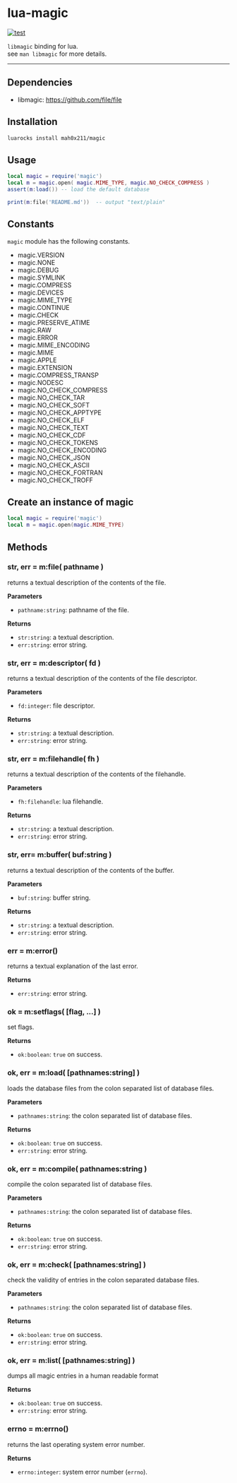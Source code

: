 lua-magic
=========

[![test](https://github.com/mah0x211/lua-magic/actions/workflows/test.yml/badge.svg)](https://github.com/mah0x211/lua-magic/actions/workflows/test.yml)


`libmagic` binding for lua.  
see `man libmagic` for more details.

***

## Dependencies

- libmagic: https://github.com/file/file


## Installation

```sh
luarocks install mah0x211/magic
```


## Usage

```lua
local magic = require('magic')
local m = magic.open( magic.MIME_TYPE, magic.NO_CHECK_COMPRESS )
assert(m:load()) -- load the default database

print(m:file('README.md'))  -- output "text/plain"
```

## Constants

`magic` module has the following constants.

- magic.VERSION
- magic.NONE
- magic.DEBUG
- magic.SYMLINK
- magic.COMPRESS
- magic.DEVICES
- magic.MIME_TYPE
- magic.CONTINUE
- magic.CHECK
- magic.PRESERVE_ATIME
- magic.RAW
- magic.ERROR
- magic.MIME_ENCODING
- magic.MIME
- magic.APPLE
- magic.EXTENSION
- magic.COMPRESS_TRANSP
- magic.NODESC
- magic.NO_CHECK_COMPRESS
- magic.NO_CHECK_TAR
- magic.NO_CHECK_SOFT
- magic.NO_CHECK_APPTYPE
- magic.NO_CHECK_ELF
- magic.NO_CHECK_TEXT
- magic.NO_CHECK_CDF
- magic.NO_CHECK_TOKENS
- magic.NO_CHECK_ENCODING
- magic.NO_CHECK_JSON
- magic.NO_CHECK_ASCII
- magic.NO_CHECK_FORTRAN
- magic.NO_CHECK_TROFF


## Create an instance of magic

```lua
local magic = require('magic')
local m = magic.open(magic.MIME_TYPE)
```

## Methods

### str, err = m:file( pathname )

returns a textual description of the contents of the file.

**Parameters**

- `pathname:string`: pathname of the file.

**Returns**

- `str:string`: a textual description.
- `err:string`: error string.


### str, err = m:descriptor( fd )

returns a textual description of the contents of the file descriptor.

**Parameters**

- `fd:integer`: file descriptor.

**Returns**

- `str:string`: a textual description.
- `err:string`: error string.


### str, err = m:filehandle( fh )

returns a textual description of the contents of the filehandle.

**Parameters**

- `fh:filehandle`: lua filehandle.

**Returns**

- `str:string`: a textual description.
- `err:string`: error string.


### str, err= m:buffer( buf:string )

returns a textual description of the contents of the buffer.

**Parameters**

- `buf:string`: buffer string.

**Returns**

- `str:string`: a textual description.
- `err:string`: error string.


### err = m:error()

returns a textual explanation of the last error.

**Returns**

- `err:string`: error string.


### ok = m:setflags( [flag, ...] )

set flags.

**Returns**

- `ok:boolean`: `true` on success.


### ok, err = m:load( [pathnames:string] )

loads the database files from the colon separated list of database files.

**Parameters**

- `pathnames:string`: the colon separated list of database files.

**Returns**

- `ok:boolean`: `true` on success.
- `err:string`: error string.


### ok, err = m:compile( pathnames:string )

compile the colon separated list of database files.

**Parameters**

- `pathnames:string`: the colon separated list of database files.

**Returns**

- `ok:boolean`: `true` on success.
- `err:string`: error string.


### ok, err = m:check( [pathnames:string] )

check the validity of entries in the colon separated database files.

**Parameters**

- `pathnames:string`: the colon separated list of database files.

**Returns**

- `ok:boolean`: `true` on success.
- `err:string`: error string.


### ok, err = m:list( [pathnames:string] )

dumps all magic entries in a human readable format

**Returns**

- `ok:boolean`: `true` on success.
- `err:string`: error string.


### errno = m:errno()

returns the last operating system error number.

**Returns**

- `errno:integer`: system error number (`errno`).

